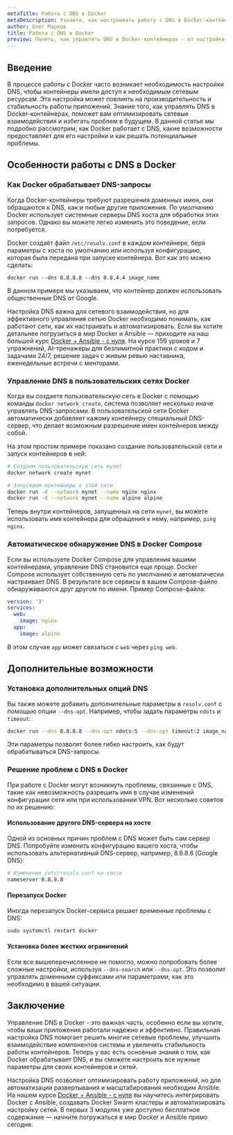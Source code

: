 ```yaml
---
metaTitle: Работа с DNS в Docker
metaDescription: Узнайте, как настраивать работу с DNS в Docker-контейнерах для улучшения сетевой взаимодействия и оптимизации работы приложений
author: Олег Марков
title: Работа с DNS в Docker
preview: Понять, как управлять DNS в Docker-контейнерах - от настройки до решения возможных проблем. Примеры и советы помогут оптимизировать сетевые взаимодействия приложений
---
```


## Введение

В процессе работы с Docker часто возникает необходимость настройки DNS, чтобы контейнеры имели доступ к необходимым сетевым ресурсам. Эта настройка может повлиять на производительность и стабильность работы приложений. Знание того, как управлять DNS в Docker-контейнерах, поможет вам оптимизировать сетевые взаимодействия и избегать проблем в будущем. В данной статье мы подробно рассмотрим, как Docker работает с DNS, какие возможности предоставляет для его настройки и как решать потенциальные проблемы.

## Особенности работы с DNS в Docker

### Как Docker обрабатывает DNS-запросы

Когда Docker-контейнеры требуют разрешения доменных имен, они обращаются к DNS, как и любые другие приложения. По умолчанию Docker использует системные серверы DNS хоста для обработки этих запросов. Однако вы можете легко изменить это поведение, если потребуется.

Docker создаёт файл `/etc/resolv.conf` в каждом контейнере, беря параметры с хоста по умолчанию или используя конфигурацию, которая была передана при запуске контейнера. Вот как это можно сделать:

```
docker run --dns 8.8.8.8 --dns 8.8.4.4 image_name
```

В данном примере мы указываем, что контейнер должен использовать общественные DNS от Google.

Настройка DNS важна для сетевого взаимодействия, но для эффективного управления сетью Docker необходимо понимать, как работают сети, как их настраивать и автоматизировать. Если вы хотите детальнее погрузиться в мир Docker и Ansible — приходите на наш большой курс [Docker + Ansible - с нуля](https://purpleschool.ru/course/docker?utm_source=knowledgebase&utm_medium=text&utm_campaign=Rabota_s_DNS_v_Docker). На курсе 159 уроков и 7 упражнений, AI-тренажеры для безлимитной практики с кодом и задачами 24/7, решение задач с живым ревью наставника, еженедельные встречи с менторами.

### Управление DNS в пользовательских сетях Docker

Когда вы создаете пользовательскую сеть в Docker с помощью команды `docker network create`, система позволяет несколько иначе управлять DNS-запросами. В пользовательской сети Docker автоматически добавляет кажому контейнеру специальный DNS-сервер, что делает возможным разрешение имен контейнеров между собой.

На этом простом примере показано создание пользовательской сети и запуск контейнеров в ней:

```bash
# Создаем пользовательскую сеть mynet
docker network create mynet

# Запускаем контейнеры в этой сети
docker run -d --network mynet --name nginx nginx
docker run -d --network mynet --name alpine alpine
```

Теперь внутри контейнеров, запущенных на сети `mynet`, вы можете использовать имя контейнера для обращения к нему, например, `ping nginx`.

### Автоматическое обнаружение DNS в Docker Compose

Если вы используете Docker Compose для управления вашими контейнерами, управление DNS становится еще проще. Docker Compose использует собственную сеть по умолчанию и автоматически настраивает DNS. В результате все сервисы в вашем Compose-файле обнаруживаются друг другом по имени. Пример Compose-файла:

```yaml
version: '3'
services:
  web:
    image: nginx
  app:
    image: alpine
```

В этом случае `app` может связаться с `web` через `ping web`.

## Дополнительные возможности

### Установка дополнительных опций DNS

Вы также можете добавить дополнительные параметры в `resolv.conf` с помощью опции `--dns-opt`. Например, чтобы задать параметры `ndots` и `timeout`:

```bash
docker run --dns 8.8.8.8 --dns-opt ndots:5 --dns-opt timeout:2 image_name
```

Эти параметры позволят более гибко настроить, как будут обрабатываться DNS-запросы.

### Решение проблем с DNS в Docker

При работе с Docker могут возникнуть проблемы, связанные с DNS, такие как невозможность разрешить имя в случае изменений конфигурации сети или при использовании VPN. Вот несколько советов по их решению:

#### Использование другого DNS-сервера на хосте

Одной из основных причин проблем с DNS может быть сам сервер DNS. Попробуйте изменить конфигурацию вашего хоста, чтобы использовать альтернативный DNS-сервер, например, 8.8.8.8 (Google DNS):

```bash
# Изменение /etc/resolv.conf на хосте
nameserver 8.8.8.8
```

#### Перезапуск Docker

Иногда перезапуск Docker-сервиса решает временные проблемы с DNS:

```bash
sudo systemctl restart docker
```

#### Установка более жестких ограничений

Если все вышеперечисленное не помогло, можно попробовать более сложные настройки, используя `--dns-search` или `--dns-opt`. Это позволит управлять доменными суффиксами или параметрами, как это необходимо в вашей ситуации.

## Заключение

Управление DNS в Docker - это важная часть, особенно если вы хотите, чтобы ваши приложения работали надежно и эффективно. Правильная настройка DNS помогает решить многие сетевые проблемы, улучшить взаимодействие компонентов системы и увеличить стабильность работы контейнеров. Теперь у вас есть основные знания о том, как Docker обрабатывает DNS, и вы сможете настроить все нужные параметры для своих контейнеров и сетей.

Настройка DNS позволяет оптимизировать работу приложений, но для автоматизации развертывания и масштабирования необходим Ansible. На нашем курсе [Docker + Ansible - с нуля](https://purpleschool.ru/course/docker?utm_source=knowledgebase&utm_medium=text&utm_campaign=Rabota_s_DNS_v_Docker) вы научитесь интегрировать Docker с Ansible, создавать Docker Swarm кластеры и автоматизировать настройку сетей. В первых 3 модулях уже доступно бесплатное содержание — начните погружаться в мир Docker и Ansible прямо сегодня.
